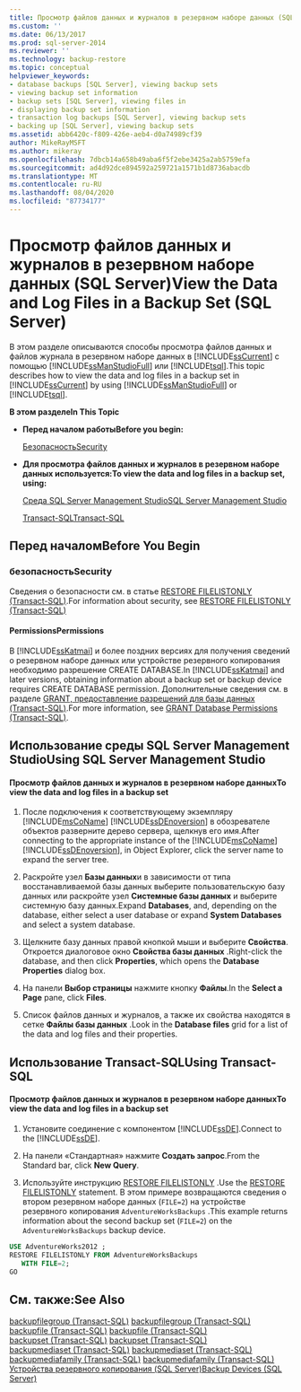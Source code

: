 ```yaml
---
title: Просмотр файлов данных и журналов в резервном наборе данных (SQL Server) | Документация Майкрософт
ms.custom: ''
ms.date: 06/13/2017
ms.prod: sql-server-2014
ms.reviewer: ''
ms.technology: backup-restore
ms.topic: conceptual
helpviewer_keywords:
- database backups [SQL Server], viewing backup sets
- viewing backup set information
- backup sets [SQL Server], viewing files in
- displaying backup set information
- transaction log backups [SQL Server], viewing backup sets
- backing up [SQL Server], viewing backup sets
ms.assetid: abb6420c-f809-426e-aeb4-d0a74989cf39
author: MikeRayMSFT
ms.author: mikeray
ms.openlocfilehash: 7dbcb14a658b49aba6f5f2ebe3425a2ab5759efa
ms.sourcegitcommit: ad4d92dce894592a259721a1571b1d8736abacdb
ms.translationtype: MT
ms.contentlocale: ru-RU
ms.lasthandoff: 08/04/2020
ms.locfileid: "87734177"
---
```

# <a name="view-the-data-and-log-files-in-a-backup-set-sql-server"></a><span data-ttu-id="54055-102">Просмотр файлов данных и журналов в резервном наборе данных (SQL Server)</span><span class="sxs-lookup"><span data-stu-id="54055-102">View the Data and Log Files in a Backup Set (SQL Server)</span></span>
  <span data-ttu-id="54055-103">В этом разделе описываются способы просмотра файлов данных и файлов журнала в резервном наборе данных в [!INCLUDE[ssCurrent](../../includes/sscurrent-md.md)] с помощью [!INCLUDE[ssManStudioFull](../../includes/ssmanstudiofull-md.md)] или [!INCLUDE[tsql](../../includes/tsql-md.md)].</span><span class="sxs-lookup"><span data-stu-id="54055-103">This topic describes how to view the data and log files in a backup set in [!INCLUDE[ssCurrent](../../includes/sscurrent-md.md)] by using [!INCLUDE[ssManStudioFull](../../includes/ssmanstudiofull-md.md)] or [!INCLUDE[tsql](../../includes/tsql-md.md)].</span></span>  
  
 <span data-ttu-id="54055-104">**В этом разделе**</span><span class="sxs-lookup"><span data-stu-id="54055-104">**In This Topic**</span></span>  
  
-   <span data-ttu-id="54055-105">**Перед началом работы**</span><span class="sxs-lookup"><span data-stu-id="54055-105">**Before you begin:**</span></span>  
  
     [<span data-ttu-id="54055-106">Безопасность</span><span class="sxs-lookup"><span data-stu-id="54055-106">Security</span></span>](#Security)  
  
-   <span data-ttu-id="54055-107">**Для просмотра файлов данных и журналов в резервном наборе данных используется:**</span><span class="sxs-lookup"><span data-stu-id="54055-107">**To view the data and log files in a backup set, using:**</span></span>  
  
     [<span data-ttu-id="54055-108">Среда SQL Server Management Studio</span><span class="sxs-lookup"><span data-stu-id="54055-108">SQL Server Management Studio</span></span>](#SSMSProcedure)  
  
     [<span data-ttu-id="54055-109">Transact-SQL</span><span class="sxs-lookup"><span data-stu-id="54055-109">Transact-SQL</span></span>](#TsqlProcedure)  
  
##  <a name="before-you-begin"></a><a name="BeforeYouBegin"></a> <span data-ttu-id="54055-110">Перед началом</span><span class="sxs-lookup"><span data-stu-id="54055-110">Before You Begin</span></span>  
  
###  <a name="security"></a><a name="Security"></a> <span data-ttu-id="54055-111">безопасность</span><span class="sxs-lookup"><span data-stu-id="54055-111">Security</span></span>  
 <span data-ttu-id="54055-112">Сведения о безопасности см. в статье [RESTORE FILELISTONLY (Transact-SQL)](/sql/t-sql/statements/restore-statements-filelistonly-transact-sql).</span><span class="sxs-lookup"><span data-stu-id="54055-112">For information about security, see [RESTORE FILELISTONLY &#40;Transact-SQL&#41;](/sql/t-sql/statements/restore-statements-filelistonly-transact-sql)</span></span>  
  
####  <a name="permissions"></a><a name="Permissions"></a> <span data-ttu-id="54055-113">Permissions</span><span class="sxs-lookup"><span data-stu-id="54055-113">Permissions</span></span>  
 <span data-ttu-id="54055-114">В [!INCLUDE[ssKatmai](../../includes/sskatmai-md.md)] и более поздних версиях для получения сведений о резервном наборе данных или устройстве резервного копирования необходимо разрешение CREATE DATABASE.</span><span class="sxs-lookup"><span data-stu-id="54055-114">In [!INCLUDE[ssKatmai](../../includes/sskatmai-md.md)] and later versions, obtaining information about a backup set or backup device requires CREATE DATABASE permission.</span></span> <span data-ttu-id="54055-115">Дополнительные сведения см. в разделе [GRANT, предоставление разрешений для базы данных (Transact-SQL)](/sql/t-sql/statements/grant-database-permissions-transact-sql).</span><span class="sxs-lookup"><span data-stu-id="54055-115">For more information, see [GRANT Database Permissions &#40;Transact-SQL&#41;](/sql/t-sql/statements/grant-database-permissions-transact-sql).</span></span>  
  
##  <a name="using-sql-server-management-studio"></a><a name="SSMSProcedure"></a> <span data-ttu-id="54055-116">Использование среды SQL Server Management Studio</span><span class="sxs-lookup"><span data-stu-id="54055-116">Using SQL Server Management Studio</span></span>  
  
#### <a name="to-view-the-data-and-log-files-in-a-backup-set"></a><span data-ttu-id="54055-117">Просмотр файлов данных и журналов в резервном наборе данных</span><span class="sxs-lookup"><span data-stu-id="54055-117">To view the data and log files in a backup set</span></span>  
  
1.  <span data-ttu-id="54055-118">После подключения к соответствующему экземпляру [!INCLUDE[msCoName](../../includes/msconame-md.md)] [!INCLUDE[ssDEnoversion](../../includes/ssdenoversion-md.md)] в обозревателе объектов разверните дерево сервера, щелкнув его имя.</span><span class="sxs-lookup"><span data-stu-id="54055-118">After connecting to the appropriate instance of the [!INCLUDE[msCoName](../../includes/msconame-md.md)] [!INCLUDE[ssDEnoversion](../../includes/ssdenoversion-md.md)], in Object Explorer, click the server name to expand the server tree.</span></span>  
  
2.  <span data-ttu-id="54055-119">Раскройте узел **Базы данных**и в зависимости от типа восстанавливаемой базы данных выберите пользовательскую базу данных или раскройте узел **Системные базы данных** и выберите системную базу данных.</span><span class="sxs-lookup"><span data-stu-id="54055-119">Expand **Databases**, and, depending on the database, either select a user database or expand **System Databases** and select a system database.</span></span>  
  
3.  <span data-ttu-id="54055-120">Щелкните базу данных правой кнопкой мыши и выберите **Свойства**. Откроется диалоговое окно **Свойства базы данных** .</span><span class="sxs-lookup"><span data-stu-id="54055-120">Right-click the database, and then click **Properties**, which opens the **Database Properties** dialog box.</span></span>  
  
4.  <span data-ttu-id="54055-121">На панели **Выбор страницы** нажмите кнопку **Файлы**.</span><span class="sxs-lookup"><span data-stu-id="54055-121">In the **Select a Page** pane, click **Files**.</span></span>  
  
5.  <span data-ttu-id="54055-122">Список файлов данных и журналов, а также их свойства находятся в сетке **Файлы базы данных** .</span><span class="sxs-lookup"><span data-stu-id="54055-122">Look in the **Database files** grid for a list of the data and log files and their properties.</span></span>  
  
##  <a name="using-transact-sql"></a><a name="TsqlProcedure"></a> <span data-ttu-id="54055-123">Использование Transact-SQL</span><span class="sxs-lookup"><span data-stu-id="54055-123">Using Transact-SQL</span></span>  
  
#### <a name="to-view-the-data-and-log-files-in-a-backup-set"></a><span data-ttu-id="54055-124">Просмотр файлов данных и журналов в резервном наборе данных</span><span class="sxs-lookup"><span data-stu-id="54055-124">To view the data and log files in a backup set</span></span>  
  
1.  <span data-ttu-id="54055-125">Установите соединение с компонентом [!INCLUDE[ssDE](../../includes/ssde-md.md)].</span><span class="sxs-lookup"><span data-stu-id="54055-125">Connect to the [!INCLUDE[ssDE](../../includes/ssde-md.md)].</span></span>  
  
2.  <span data-ttu-id="54055-126">На панели «Стандартная» нажмите **Создать запрос**.</span><span class="sxs-lookup"><span data-stu-id="54055-126">From the Standard bar, click **New Query**.</span></span>  
  
3.  <span data-ttu-id="54055-127">Используйте инструкцию [RESTORE FILELISTONLY](/sql/t-sql/statements/restore-statements-filelistonly-transact-sql) .</span><span class="sxs-lookup"><span data-stu-id="54055-127">Use the [RESTORE FILELISTONLY](/sql/t-sql/statements/restore-statements-filelistonly-transact-sql) statement.</span></span> <span data-ttu-id="54055-128">В этом примере возвращаются сведения о втором резервном наборе данных (`FILE=2`) на устройстве резервного копирования `AdventureWorksBackups` .</span><span class="sxs-lookup"><span data-stu-id="54055-128">This example returns information about the second backup set (`FILE=2`) on the `AdventureWorksBackups` backup device.</span></span>  
  
```sql  
USE AdventureWorks2012 ;  
RESTORE FILELISTONLY FROM AdventureWorksBackups   
   WITH FILE=2;  
GO  
```  
  
## <a name="see-also"></a><span data-ttu-id="54055-129">См. также:</span><span class="sxs-lookup"><span data-stu-id="54055-129">See Also</span></span>  
 <span data-ttu-id="54055-130">[backupfilegroup (Transact-SQL)](/sql/relational-databases/system-tables/backupfilegroup-transact-sql) </span><span class="sxs-lookup"><span data-stu-id="54055-130">[backupfilegroup &#40;Transact-SQL&#41;](/sql/relational-databases/system-tables/backupfilegroup-transact-sql) </span></span>  
 <span data-ttu-id="54055-131">[backupfile (Transact-SQL)](/sql/relational-databases/system-tables/backupfile-transact-sql) </span><span class="sxs-lookup"><span data-stu-id="54055-131">[backupfile &#40;Transact-SQL&#41;](/sql/relational-databases/system-tables/backupfile-transact-sql) </span></span>  
 <span data-ttu-id="54055-132">[backupset (Transact-SQL)](/sql/relational-databases/system-tables/backupset-transact-sql) </span><span class="sxs-lookup"><span data-stu-id="54055-132">[backupset &#40;Transact-SQL&#41;](/sql/relational-databases/system-tables/backupset-transact-sql) </span></span>  
 <span data-ttu-id="54055-133">[backupmediaset (Transact-SQL)](/sql/relational-databases/system-tables/backupmediaset-transact-sql) </span><span class="sxs-lookup"><span data-stu-id="54055-133">[backupmediaset &#40;Transact-SQL&#41;](/sql/relational-databases/system-tables/backupmediaset-transact-sql) </span></span>  
 <span data-ttu-id="54055-134">[backupmediafamily (Transact-SQL)](/sql/relational-databases/system-tables/backupmediafamily-transact-sql) </span><span class="sxs-lookup"><span data-stu-id="54055-134">[backupmediafamily &#40;Transact-SQL&#41;](/sql/relational-databases/system-tables/backupmediafamily-transact-sql) </span></span>  
 [<span data-ttu-id="54055-135">Устройства резервного копирования (SQL Server)</span><span class="sxs-lookup"><span data-stu-id="54055-135">Backup Devices &#40;SQL Server&#41;</span></span>](backup-devices-sql-server.md)  
  
  
